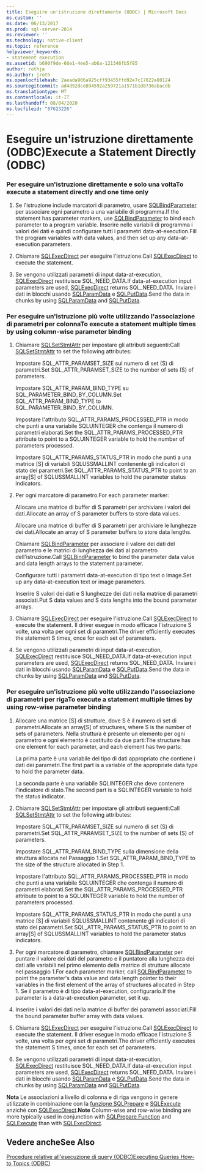 ```yaml
---
title: Eseguire un'istruzione direttamente (ODBC) | Microsoft Docs
ms.custom: ''
ms.date: 06/13/2017
ms.prod: sql-server-2014
ms.reviewer: ''
ms.technology: native-client
ms.topic: reference
helpviewer_keywords:
- statement execution
ms.assetid: b690f9de-66e1-4ee5-ab6a-121346fb5f85
author: rothja
ms.author: jroth
ms.openlocfilehash: 2aeada906a925cff93455ffd92e7c17822a80124
ms.sourcegitcommit: ad4d92dce894592a259721a1571b1d8736abacdb
ms.translationtype: MT
ms.contentlocale: it-IT
ms.lasthandoff: 08/04/2020
ms.locfileid: "87623226"
---
```

# <a name="execute-a-statement-directly-odbc"></a><span data-ttu-id="bfe7b-102">Eseguire un'istruzione direttamente (ODBC)</span><span class="sxs-lookup"><span data-stu-id="bfe7b-102">Execute a Statement Directly (ODBC)</span></span>
    
### <a name="to-execute-a-statement-directly-and-one-time-only"></a><span data-ttu-id="bfe7b-103">Per eseguire un'istruzione direttamente e solo una volta</span><span class="sxs-lookup"><span data-stu-id="bfe7b-103">To execute a statement directly and one time only</span></span>  
  
1.  <span data-ttu-id="bfe7b-104">Se l'istruzione include marcatori di parametro, usare [SQLBindParameter](../../native-client-odbc-api/sqlbindparameter.md) per associare ogni parametro a una variabile di programma.</span><span class="sxs-lookup"><span data-stu-id="bfe7b-104">If the statement has parameter markers, use [SQLBindParameter](../../native-client-odbc-api/sqlbindparameter.md) to bind each parameter to a program variable.</span></span> <span data-ttu-id="bfe7b-105">Inserire nelle variabili di programma i valori dei dati e quindi configurare tutti i parametri data-at-execution.</span><span class="sxs-lookup"><span data-stu-id="bfe7b-105">Fill the program variables with data values, and then set up any data-at-execution parameters.</span></span>  
  
2.  <span data-ttu-id="bfe7b-106">Chiamare [SQLExecDirect](https://go.microsoft.com/fwlink/?LinkId=58399) per eseguire l'istruzione.</span><span class="sxs-lookup"><span data-stu-id="bfe7b-106">Call [SQLExecDirect](https://go.microsoft.com/fwlink/?LinkId=58399) to execute the statement.</span></span>  
  
3.  <span data-ttu-id="bfe7b-107">Se vengono utilizzati parametri di input data-at-execution, [SQLExecDirect](https://go.microsoft.com/fwlink/?LinkId=58399) restituisce SQL_NEED_DATA.</span><span class="sxs-lookup"><span data-stu-id="bfe7b-107">If data-at-execution input parameters are used, [SQLExecDirect](https://go.microsoft.com/fwlink/?LinkId=58399) returns SQL_NEED_DATA.</span></span> <span data-ttu-id="bfe7b-108">Inviare i dati in blocchi usando [SQLParamData](https://go.microsoft.com/fwlink/?LinkId=58405) e [SQLPutData](../../native-client-odbc-api/sqlputdata.md).</span><span class="sxs-lookup"><span data-stu-id="bfe7b-108">Send the data in chunks by using [SQLParamData](https://go.microsoft.com/fwlink/?LinkId=58405) and [SQLPutData](../../native-client-odbc-api/sqlputdata.md).</span></span>  
  
### <a name="to-execute-a-statement-multiple-times-by-using-column-wise-parameter-binding"></a><span data-ttu-id="bfe7b-109">Per eseguire un'istruzione più volte utilizzando l'associazione di parametri per colonna</span><span class="sxs-lookup"><span data-stu-id="bfe7b-109">To execute a statement multiple times by using column-wise parameter binding</span></span>  
  
1.  <span data-ttu-id="bfe7b-110">Chiamare [SQLSetStmtAttr](../../native-client-odbc-api/sqlsetstmtattr.md) per impostare gli attributi seguenti:</span><span class="sxs-lookup"><span data-stu-id="bfe7b-110">Call [SQLSetStmtAttr](../../native-client-odbc-api/sqlsetstmtattr.md) to set the following attributes:</span></span>  
  
     <span data-ttu-id="bfe7b-111">Impostare SQL_ATTR_PARAMSET_SIZE sul numero di set (S) di parametri.</span><span class="sxs-lookup"><span data-stu-id="bfe7b-111">Set SQL_ATTR_PARAMSET_SIZE to the number of sets (S) of parameters.</span></span>  
  
     <span data-ttu-id="bfe7b-112">Impostare SQL_ATTR_PARAM_BIND_TYPE su SQL_PARAMETER_BIND_BY_COLUMN.</span><span class="sxs-lookup"><span data-stu-id="bfe7b-112">Set SQL_ATTR_PARAM_BIND_TYPE to SQL_PARAMETER_BIND_BY_COLUMN.</span></span>  
  
     <span data-ttu-id="bfe7b-113">Impostare l'attributo SQL_ATTR_PARAMS_PROCESSED_PTR in modo che punti a una variabile SQLUINTEGER che contenga il numero di parametri elaborati.</span><span class="sxs-lookup"><span data-stu-id="bfe7b-113">Set the SQL_ATTR_PARAMS_PROCESSED_PTR attribute to point to a SQLUINTEGER variable to hold the number of parameters processed.</span></span>  
  
     <span data-ttu-id="bfe7b-114">Impostare SQL_ATTR_PARAMS_STATUS_PTR in modo che punti a una matrice [S] di variabili SQLUSSMALLINT contenente gli indicatori di stato dei parametri.</span><span class="sxs-lookup"><span data-stu-id="bfe7b-114">Set SQL_ATTR_PARAMS_STATUS_PTR to point to an array[S] of SQLUSSMALLINT variables to hold the parameter status indicators.</span></span>  
  
2.  <span data-ttu-id="bfe7b-115">Per ogni marcatore di parametro:</span><span class="sxs-lookup"><span data-stu-id="bfe7b-115">For each parameter marker:</span></span>  
  
     <span data-ttu-id="bfe7b-116">Allocare una matrice di buffer di S parametri per archiviare i valori dei dati.</span><span class="sxs-lookup"><span data-stu-id="bfe7b-116">Allocate an array of S parameter buffers to store data values.</span></span>  
  
     <span data-ttu-id="bfe7b-117">Allocare una matrice di buffer di S parametri per archiviare le lunghezze dei dati.</span><span class="sxs-lookup"><span data-stu-id="bfe7b-117">Allocate an array of S parameter buffers to store data lengths.</span></span>  
  
     <span data-ttu-id="bfe7b-118">Chiamare [SQLBindParameter](../../native-client-odbc-api/sqlbindparameter.md) per associare il valore dei dati del parametro e le matrici di lunghezza dei dati al parametro dell'istruzione.</span><span class="sxs-lookup"><span data-stu-id="bfe7b-118">Call [SQLBindParameter](../../native-client-odbc-api/sqlbindparameter.md) to bind the parameter data value and data length arrays to the statement parameter.</span></span>  
  
     <span data-ttu-id="bfe7b-119">Configurare tutti i parametri data-at-execution di tipo text o image.</span><span class="sxs-lookup"><span data-stu-id="bfe7b-119">Set up any data-at-execution text or image parameters.</span></span>  
  
     <span data-ttu-id="bfe7b-120">Inserire S valori dei dati e S lunghezze dei dati nella matrice di parametri associati.</span><span class="sxs-lookup"><span data-stu-id="bfe7b-120">Put S data values and S data lengths into the bound parameter arrays.</span></span>  
  
3.  <span data-ttu-id="bfe7b-121">Chiamare [SQLExecDirect](https://go.microsoft.com/fwlink/?LinkId=58399) per eseguire l'istruzione.</span><span class="sxs-lookup"><span data-stu-id="bfe7b-121">Call [SQLExecDirect](https://go.microsoft.com/fwlink/?LinkId=58399) to execute the statement.</span></span> <span data-ttu-id="bfe7b-122">Il driver esegue in modo efficace l'istruzione S volte, una volta per ogni set di parametri.</span><span class="sxs-lookup"><span data-stu-id="bfe7b-122">The driver efficiently executes the statement S times, once for each set of parameters.</span></span>  
  
4.  <span data-ttu-id="bfe7b-123">Se vengono utilizzati parametri di input data-at-execution, [SQLExecDirect](https://go.microsoft.com/fwlink/?LinkId=58399) restituisce SQL_NEED_DATA.</span><span class="sxs-lookup"><span data-stu-id="bfe7b-123">If data-at-execution input parameters are used, [SQLExecDirect](https://go.microsoft.com/fwlink/?LinkId=58399) returns SQL_NEED_DATA.</span></span> <span data-ttu-id="bfe7b-124">Inviare i dati in blocchi usando [SQLParamData](https://go.microsoft.com/fwlink/?LinkId=58405) e [SQLPutData](../../native-client-odbc-api/sqlputdata.md).</span><span class="sxs-lookup"><span data-stu-id="bfe7b-124">Send the data in chunks by using [SQLParamData](https://go.microsoft.com/fwlink/?LinkId=58405) and [SQLPutData](../../native-client-odbc-api/sqlputdata.md).</span></span>  
  
### <a name="to-execute-a-statement-multiple-times-by-using-row-wise-parameter-binding"></a><span data-ttu-id="bfe7b-125">Per eseguire un'istruzione più volte utilizzando l'associazione di parametri per riga</span><span class="sxs-lookup"><span data-stu-id="bfe7b-125">To execute a statement multiple times by using row-wise parameter binding</span></span>  
  
1.  <span data-ttu-id="bfe7b-126">Allocare una matrice [S] di strutture, dove S è il numero di set di parametri.</span><span class="sxs-lookup"><span data-stu-id="bfe7b-126">Allocate an array[S] of structures, where S is the number of sets of parameters.</span></span> <span data-ttu-id="bfe7b-127">Nella struttura è presente un elemento per ogni parametro e ogni elemento è costituito da due parti:</span><span class="sxs-lookup"><span data-stu-id="bfe7b-127">The structure has one element for each parameter, and each element has two parts:</span></span>  
  
     <span data-ttu-id="bfe7b-128">La prima parte è una variabile del tipo di dati appropriato che contiene i dati dei parametri.</span><span class="sxs-lookup"><span data-stu-id="bfe7b-128">The first part is a variable of the appropriate data type to hold the parameter data.</span></span>  
  
     <span data-ttu-id="bfe7b-129">La seconda parte è una variabile SQLINTEGER che deve contenere l'indicatore di stato.</span><span class="sxs-lookup"><span data-stu-id="bfe7b-129">The second part is a SQLINTEGER variable to hold the status indicator.</span></span>  
  
2.  <span data-ttu-id="bfe7b-130">Chiamare [SQLSetStmtAttr](../../native-client-odbc-api/sqlsetstmtattr.md) per impostare gli attributi seguenti:</span><span class="sxs-lookup"><span data-stu-id="bfe7b-130">Call [SQLSetStmtAttr](../../native-client-odbc-api/sqlsetstmtattr.md) to set the following attributes:</span></span>  
  
     <span data-ttu-id="bfe7b-131">Impostare SQL_ATTR_PARAMSET_SIZE sul numero di set (S) di parametri.</span><span class="sxs-lookup"><span data-stu-id="bfe7b-131">Set SQL_ATTR_PARAMSET_SIZE to the number of sets (S) of parameters.</span></span>  
  
     <span data-ttu-id="bfe7b-132">Impostare SQL_ATTR_PARAM_BIND_TYPE sulla dimensione della struttura allocata nel Passaggio 1.</span><span class="sxs-lookup"><span data-stu-id="bfe7b-132">Set SQL_ATTR_PARAM_BIND_TYPE to the size of the structure allocated in Step 1.</span></span>  
  
     <span data-ttu-id="bfe7b-133">Impostare l'attributo SQL_ATTR_PARAMS_PROCESSED_PTR in modo che punti a una variabile SQLUINTEGER che contenga il numero di parametri elaborati.</span><span class="sxs-lookup"><span data-stu-id="bfe7b-133">Set the SQL_ATTR_PARAMS_PROCESSED_PTR attribute to point to a SQLUINTEGER variable to hold the number of parameters processed.</span></span>  
  
     <span data-ttu-id="bfe7b-134">Impostare SQL_ATTR_PARAMS_STATUS_PTR in modo che punti a una matrice [S] di variabili SQLUSSMALLINT contenente gli indicatori di stato dei parametri.</span><span class="sxs-lookup"><span data-stu-id="bfe7b-134">Set SQL_ATTR_PARAMS_STATUS_PTR to point to an array[S] of SQLUSSMALLINT variables to hold the parameter status indicators.</span></span>  
  
3.  <span data-ttu-id="bfe7b-135">Per ogni marcatore di parametro, chiamare [SQLBindParameter](../../native-client-odbc-api/sqlbindparameter.md) per puntare il valore dei dati del parametro e il puntatore alla lunghezza dei dati alle variabili nel primo elemento della matrice di strutture allocate nel passaggio 1.</span><span class="sxs-lookup"><span data-stu-id="bfe7b-135">For each parameter marker, call [SQLBindParameter](../../native-client-odbc-api/sqlbindparameter.md) to point the parameter's data value and data length pointer to their variables in the first element of the array of structures allocated in Step 1.</span></span> <span data-ttu-id="bfe7b-136">Se il parametro è di tipo data-at-execution, configurarlo.</span><span class="sxs-lookup"><span data-stu-id="bfe7b-136">If the parameter is a data-at-execution parameter, set it up.</span></span>  
  
4.  <span data-ttu-id="bfe7b-137">Inserire i valori dei dati nella matrice di buffer dei parametri associati.</span><span class="sxs-lookup"><span data-stu-id="bfe7b-137">Fill the bound parameter buffer array with data values.</span></span>  
  
5.  <span data-ttu-id="bfe7b-138">Chiamare [SQLExecDirect](https://go.microsoft.com/fwlink/?LinkId=58399) per eseguire l'istruzione.</span><span class="sxs-lookup"><span data-stu-id="bfe7b-138">Call [SQLExecDirect](https://go.microsoft.com/fwlink/?LinkId=58399) to execute the statement.</span></span> <span data-ttu-id="bfe7b-139">Il driver esegue in modo efficace l'istruzione S volte, una volta per ogni set di parametri.</span><span class="sxs-lookup"><span data-stu-id="bfe7b-139">The driver efficiently executes the statement S times, once for each set of parameters.</span></span>  
  
6.  <span data-ttu-id="bfe7b-140">Se vengono utilizzati parametri di input data-at-execution, [SQLExecDirect](https://go.microsoft.com/fwlink/?LinkId=58399) restituisce SQL_NEED_DATA.</span><span class="sxs-lookup"><span data-stu-id="bfe7b-140">If data-at-execution input parameters are used, [SQLExecDirect](https://go.microsoft.com/fwlink/?LinkId=58399) returns SQL_NEED_DATA.</span></span> <span data-ttu-id="bfe7b-141">Inviare i dati in blocchi usando [SQLParamData](https://go.microsoft.com/fwlink/?LinkId=58405) e [SQLPutData](../../native-client-odbc-api/sqlputdata.md).</span><span class="sxs-lookup"><span data-stu-id="bfe7b-141">Send the data in chunks by using [SQLParamData](https://go.microsoft.com/fwlink/?LinkId=58405) and [SQLPutData](../../native-client-odbc-api/sqlputdata.md).</span></span>  
  
 <span data-ttu-id="bfe7b-142">**Nota** Le associazioni a livello di colonna e di riga vengono in genere utilizzate in combinazione con la [funzione SQLPrepare](https://go.microsoft.com/fwlink/?LinkId=59360) e [SQLExecute](https://go.microsoft.com/fwlink/?LinkId=58400) anziché con [SQLExecDirect](https://go.microsoft.com/fwlink/?LinkId=58399).</span><span class="sxs-lookup"><span data-stu-id="bfe7b-142">**Note** Column-wise and row-wise binding are more typically used in conjunction with [SQLPrepare Function](https://go.microsoft.com/fwlink/?LinkId=59360) and [SQLExecute](https://go.microsoft.com/fwlink/?LinkId=58400) than with [SQLExecDirect](https://go.microsoft.com/fwlink/?LinkId=58399).</span></span>  
  
## <a name="see-also"></a><span data-ttu-id="bfe7b-143">Vedere anche</span><span class="sxs-lookup"><span data-stu-id="bfe7b-143">See Also</span></span>  
 [<span data-ttu-id="bfe7b-144">Procedure relative all'esecuzione di query &#40;ODBC&#41;</span><span class="sxs-lookup"><span data-stu-id="bfe7b-144">Executing Queries How-to Topics &#40;ODBC&#41;</span></span>](executing-queries-how-to-topics-odbc.md)  
  
  
